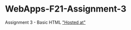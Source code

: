 # WebApps-F21-Assignment-3
Assignment 3 - Basic HTML
["Hosted at"](https://44-563-webapps-f21.github.io/webapps-f21-assignment-3-S545389/)
